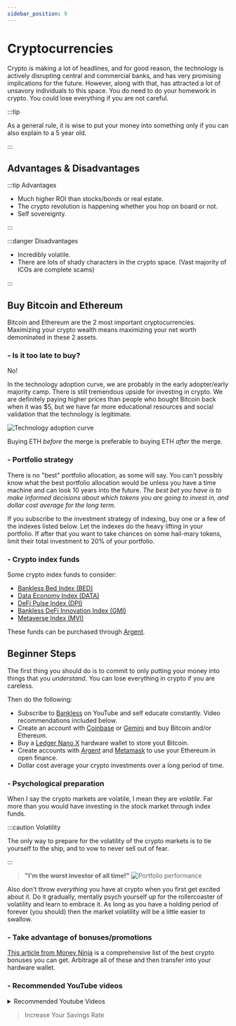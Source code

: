 ```yaml
---
sidebar_position: 9
---
```


# Cryptocurrencies

Crypto is making a lot of headlines, and for good reason, the technology is actively disrupting central and commercial banks, and has very promising implications for the future. However, along with that, has attracted a lot of unsavory individuals to this space. You do need to do your homework in crypto. You could lose everything if you are not careful.

:::tip 

As a general rule, it is wise to put your money into something only if you can also explain to a 5 year old. 

:::

## Advantages & Disadvantages

:::tip Advantages

- Much higher ROI than stocks/bonds or real estate.
- The crypto revolution is happening whether you hop on board or not.
- Self sovereignty.

:::

:::danger Disadvantages

- Incredibly volatile.
- There are lots of shady characters in the crypto space. (Vast majority of ICOs are complete scams)

:::

## Buy Bitcoin and Ethereum

Bitcoin and Ethereum are the 2 most important cryptocurrencies. Maximizing your crypto wealth means maximizing your net worth demoninated in these 2 assets.

### - Is it too late to buy?

No! 

In the technology adoption curve, we are probably in the early adopter/early majority camp. There is still tremendous upside for investing in crypto. We are definitely paying higher prices than people who bought Bitcoin back when it was $5, but we have far more educational resources and social validation that the technology is legitimate. 

![Technology adoption curve](/img/technology-adoption-curve.svg)

Buying ETH *before* the merge is preferable to buying ETH *after* the merge. 

### - Portfolio strategy

There is no "best" portfolio allocation, as some will say. You can't possibly know what the best portfolio allocation would be unless you have a time machine and can look 10 years into the future. *The best bet you have is to make informed decisions about which tokens you are going to invest in, and dollar cost average for the long term.*

If you subscribe to the investment strategy of indexing, buy one or a few of the indexes listed below. Let the indexes do the heavy lifting in your portfolio. If after that you want to take chances on some hail-mary tokens, limit their total investment to 20% of your portfolio.

### - Crypto index funds

Some crypto index funds to consider:
- [Bankless Bed Index (BED)](https://indexcoop.com/bankless-bed-index)
- [Data Economy Index (DATA)](https://indexcoop.com/data-economy-index)
- [DeFi Pulse Index (DPI)](https://indexcoop.com/defi-pulse-index-dpi)
- [Bankless DeFi Innovation Index (GMI)](https://indexcoop.com/bankless-defi-innovation-index-gmi)
- [Metaverse Index (MVI)](https://indexcoop.com/metaverse-index-mvi)

These funds can be purchased through [Argent](https://www.argent.xyz/download-argent/?_branch_match_id=1032833481488341820&utm_source=website&utm_campaign=homepage&utm_medium=marketing&_branch_referrer=H4sIAAAAAAAAA8soKSkottLXTyxKT80r0cvJzMvWT08tgXABaOacVx0AAAA%3D).

## Beginner Steps

The first thing you should do is to commit to only putting your money into things that you *understand*. You can lose everything in crypto if you are careless.

Then do the following: 
- Subscribe to [Bankless](https://www.youtube.com/c/Bankless?app=desktop) on YouTube and self educate constantly. Video recommendations included below.
- Create an account with [Coinbase](https://www.coinbase.com/) or [Gemini](https://www.gemini.com/) and buy Bitcoin and/or Ethereum. 
- Buy a [Ledger Nano X](https://shop.ledger.com/pages/ledger-nano-x) hardware wallet to store yout Bitcoin.
- Create accounts with [Argent](https://www.argent.xyz/) and [Metamask](https://metamask.io/) to use your Ethereum in open finance.
- Dollar cost average your crypto investments over a long period of time.

### - Psychological preparation

When I say the crypto markets are volatile, I mean they are *volatile*. Far more than you would have investing in the stock market through index funds.

:::caution Volatility

The only way to prepare for the volatility of the crypto markets is to tie yourself to the ship, and to vow to never sell out of fear.

:::


>**"I'm the worst investor of all time!"**
![Portfolio performance](/img/crypto-portfolio.svg)

Also don't throw *everything* you have at crypto when you first get excited about it. Do it gradually, mentally psych yourself up for the rollercoaster of volatility and learn to embrace it. As long as you have a holding period of forever (you should) then the market volatility will be a little easier to swallow.

### - Take advantage of bonuses/promotions

[This article from Money Ninja](https://themoneyninja.com/best-crypto-bonuses/) is a comprehensive list of the best crypto bonuses you can get. Arbitrage all of these and then transfer into your hardware wallet.

### - Recommended YouTube videos

<details>
  <summary>Recommended Youtube Videos</summary>
  <div>
    <iframe width="600" height="333" src="https://www.youtube.com/embed/Xb4g8LzcFSI" title="YouTube video player" frameborder="0" allow="accelerometer; autoplay; clipboard-write; encrypted-media; gyroscope; picture-in-picture" allowfullscreen></iframe>
    <iframe width="600" height="333" src="https://www.youtube.com/embed/MhldkvdS_rM" title="YouTube video player" frameborder="0" allow="accelerometer; autoplay; clipboard-write; encrypted-media; gyroscope; picture-in-picture" allowfullscreen></iframe>
    <iframe width="600" height="333" src="https://www.youtube.com/embed/G80Jq6ZwnOY" title="YouTube video player" frameborder="0" allow="accelerometer; autoplay; clipboard-write; encrypted-media; gyroscope; picture-in-picture" allowfullscreen></iframe>      <iframe width="600" height="333" src="https://www.youtube.com/embed/EH6vE97qIP4" title="YouTube video player" frameborder="0" allow="accelerometer; autoplay; clipboard-write; encrypted-media; gyroscope; picture-in-picture" allowfullscreen></iframe>
  </div>
</details>

>Increase Your Savings Rate